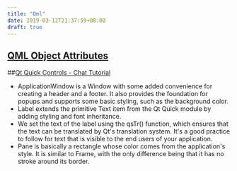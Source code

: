 ```yaml
---
title: "Qml"
date: 2019-03-12T21:37:59+08:00
draft: true
---
```


## [QML Object Attributes](https://doc.qt.io/qt-5/qtqml-syntax-objectattributes.html)


##[Qt Quick Controls - Chat Tutorial](https://doc.qt.io/qt-5/qtquickcontrols-chattutorial-example.html)

- ApplicationWindow is a Window with some added convenience for creating a header and a footer. It also provides the foundation for popups and supports some basic styling, such as the background color.
- Label extends the primitive Text item from the Qt Quick module by adding styling and font inheritance. 
- We set the text of the label using the qsTr() function, which ensures that the text can be translated by Qt's translation system. It's a good practice to follow for text that is visible to the end users of your application.
- Pane is basically a rectangle whose color comes from the application's style. It is similar to Frame, with the only difference being that it has no stroke around its border.